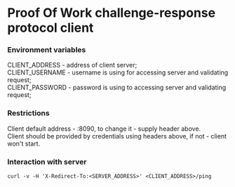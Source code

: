 # Proof Of Work challenge-response protocol client

### Environment variables
CLIENT_ADDRESS - address of client server;   
CLIENT_USERNAME - username is using for accessing server and validating request;   
CLIENT_PASSWORD - password is using to accessing server and validating request;   

### Restrictions
Client default address - :8090, to change it - supply header above.   
Client should be provided by credentials using headers above, if not - client won't start.   

### Interaction with server
````
curl -v -H 'X-Redirect-To:<SERVER_ADDRESS>' <CLIENT_ADDRESS>/ping
````